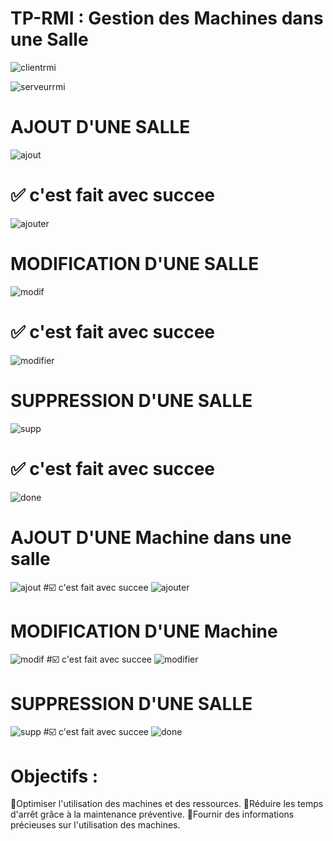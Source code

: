 # TP-RMI : Gestion des Machines dans une Salle
![clientrmi](https://github.com/ouarriorxx/TP-RMI/assets/143946046/481dde66-249f-4251-bcbd-d77ef6d12113)

![serveurrmi](https://github.com/ouarriorxx/TP-RMI/assets/143946046/4547f8c6-0819-41e8-a092-62454d026ef0)

# AJOUT D'UNE SALLE
![ajout](https://github.com/ouarriorxx/TP-RMI/assets/143946046/da97b578-f6c2-4e41-8fac-973dc0aee34f)
# ✅ c'est fait avec succee
![ajouter](https://github.com/ouarriorxx/TP-RMI/assets/143946046/c0aa1eb0-eb45-4707-88f2-fbaf07aff599)
# MODIFICATION D'UNE SALLE
![modif](https://github.com/ouarriorxx/TP-RMI/assets/143946046/5791b584-c052-47e3-8683-448a9cca9253)
# ✅ c'est fait avec succee
![modifier](https://github.com/ouarriorxx/TP-RMI/assets/143946046/1b220839-18ce-48e9-95ac-966a16315f82)
# SUPPRESSION D'UNE SALLE
![supp](https://github.com/ouarriorxx/TP-RMI/assets/143946046/838d2759-99be-426b-b41c-8ab65ce193cd)
# ✅ c'est fait avec succee
![done](https://github.com/ouarriorxx/TP-RMI/assets/143946046/f7d6c5dc-1c08-4fad-aad5-aea25a1ecf0f)

# AJOUT D'UNE Machine dans une salle
![ajout](https://github.com/ouarriorxx/TP-RMI/assets/143946046/6a862d5e-f182-46f6-812d-f19da95b04a2)
#☑️ c'est fait avec succee
![ajouter](https://github.com/ouarriorxx/TP-RMI/assets/143946046/fe88f82d-c36a-4f2c-92d1-6c08d7c7cd84)
# MODIFICATION D'UNE Machine
![modif](https://github.com/ouarriorxx/TP-RMI/assets/143946046/afc96649-de8a-4d06-8d74-f86ad22d4236)
#☑️ c'est fait avec succee
![modifier](https://github.com/ouarriorxx/TP-RMI/assets/143946046/d75e6daa-3c28-46a2-9df1-ed0f2e83465f)
# SUPPRESSION D'UNE SALLE
![supp](https://github.com/ouarriorxx/TP-RMI/assets/143946046/70c9fac1-da9c-4708-93fb-8a8797d7bc61)
#☑️ c'est fait avec succee
![done](https://github.com/ouarriorxx/TP-RMI/assets/143946046/7d0b12fd-5d2c-40b1-b2cc-a6769dad2e29)


# Objectifs :
 
🔑Optimiser l'utilisation des machines et des ressources.
🔑Réduire les temps d'arrêt grâce à la maintenance préventive.
🔑Fournir des informations précieuses sur l'utilisation des machines.


